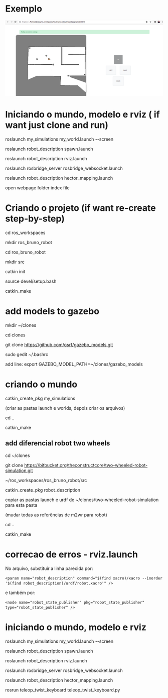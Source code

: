 # Exemplo 

<img src="https://github.com/bruiglesias/ros_robot_basic_mapping_to_web/blob/master/src/webpages/images/image01.png" width="600"/> 

# Iniciando o mundo, modelo e rviz ( if want just clone and run)

roslaunch my_simulations my_world.launch --screen

roslaunch robot_description spawn.launch

roslaunch robot_description rviz.launch

roslaunch rosbridge_server rosbridge_websocket.launch

roslaunch robot_description hector_mapping.launch

open webpage folder index file 


# Criando o projeto  (if want re-create step-by-step)

cd ros_workspaces

mkdir ros_bruno_robot

cd ros_bruno_robot

mkdir src

catkin init

source devel/setup.bash

catkin_make

# add models to gazebo

mkdir ~/clones 

cd clones 

git clone https://github.com/osrf/gazebo_models.git

sudo gedit ~/.bashrc

add line: export GAZEBO_MODEL_PATH=~/clones/gazebo_models


# criando o mundo

catkin_create_pkg my_simulations

(criar as pastas launch e worlds, depois criar os arquivos)

cd ..

catkin_make


## add diferencial robot two wheels

cd ~/clones

git clone https://bitbucket.org/theconstructcore/two-wheeled-robot-simulation.git

~/ros_workspaces/ros_bruno_robot/src

catkin_create_pkg robot_description

copiar as pastas launch e urdf de  ~/clones/two-wheeled-robot-simulation para esta pasta

(mudar todas as referências de m2wr para robot)

cd ..

catkin_make

# correcao de erros - rviz.launch

No arquivo, substituir a linha parecida por:

```
<param name="robot_description" command="$(find xacro)/xacro --inorder '$(find robot_description)/urdf/robot.xacro'" />

```
e também por:

```
<node name="robot_state_publisher" pkg="robot_state_publisher" type="robot_state_publisher" />
```

# iniciando o mundo, modelo e rviz

roslaunch my_simulations my_world.launch --screen

roslaunch robot_description spawn.launch

roslaunch robot_description rviz.launch

roslaunch rosbridge_server rosbridge_websocket.launch

roslaunch robot_description hector_mapping.launch

rosrun teleop_twist_keyboard teleop_twist_keyboard.py
